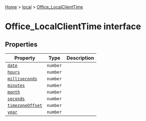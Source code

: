 [Home](./index) &gt; [local](local.md) &gt; [Office\_LocalClientTime](local.office_localclienttime.md)

# Office\_LocalClientTime interface

## Properties

|  Property | Type | Description |
|  --- | --- | --- |
|  [`date`](local.office_localclienttime.date.md) | `number` |  |
|  [`hours`](local.office_localclienttime.hours.md) | `number` |  |
|  [`milliseconds`](local.office_localclienttime.milliseconds.md) | `number` |  |
|  [`minutes`](local.office_localclienttime.minutes.md) | `number` |  |
|  [`month`](local.office_localclienttime.month.md) | `number` |  |
|  [`seconds`](local.office_localclienttime.seconds.md) | `number` |  |
|  [`timezoneOffset`](local.office_localclienttime.timezoneoffset.md) | `number` |  |
|  [`year`](local.office_localclienttime.year.md) | `number` |  |

